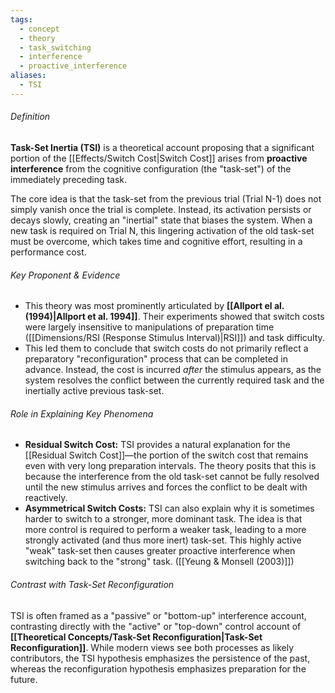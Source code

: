 ```yaml
---
tags:
  - concept
  - theory
  - task_switching
  - interference
  - proactive_interference
aliases:
  - TSI
---
```

###### Definition
**Task-Set Inertia (TSI)** is a theoretical account proposing that a significant portion of the [[Effects/Switch Cost|Switch Cost]] arises from **proactive interference** from the cognitive configuration (the "task-set") of the immediately preceding task.

The core idea is that the task-set from the previous trial (Trial N-1) does not simply vanish once the trial is complete. Instead, its activation persists or decays slowly, creating an "inertial" state that biases the system. When a new task is required on Trial N, this lingering activation of the old task-set must be overcome, which takes time and cognitive effort, resulting in a performance cost.

###### Key Proponent & Evidence
*   This theory was most prominently articulated by **[[Allport el al. (1994)|Allport et al. 1994]]**. Their experiments showed that switch costs were largely insensitive to manipulations of preparation time ([[Dimensions/RSI (Response Stimulus Interval)|RSI]]) and task difficulty.
*   This led them to conclude that switch costs do not primarily reflect a preparatory "reconfiguration" process that can be completed in advance. Instead, the cost is incurred *after* the stimulus appears, as the system resolves the conflict between the currently required task and the inertially active previous task-set.

###### Role in Explaining Key Phenomena
*   **Residual Switch Cost:** TSI provides a natural explanation for the [[Residual Switch Cost]]—the portion of the switch cost that remains even with very long preparation intervals. The theory posits that this is because the interference from the old task-set cannot be fully resolved until the new stimulus arrives and forces the conflict to be dealt with reactively.
*   **Asymmetrical Switch Costs:** TSI can also explain why it is sometimes harder to switch to a stronger, more dominant task. The idea is that more control is required to perform a weaker task, leading to a more strongly activated (and thus more inert) task-set. This highly active "weak" task-set then causes greater proactive interference when switching back to the "strong" task. ([[Yeung & Monsell (2003)]])

###### Contrast with Task-Set Reconfiguration
TSI is often framed as a "passive" or "bottom-up" interference account, contrasting directly with the "active" or "top-down" control account of **[[Theoretical Concepts/Task-Set Reconfiguration|Task-Set Reconfiguration]]**. While modern views see both processes as likely contributors, the TSI hypothesis emphasizes the persistence of the past, whereas the reconfiguration hypothesis emphasizes preparation for the future.